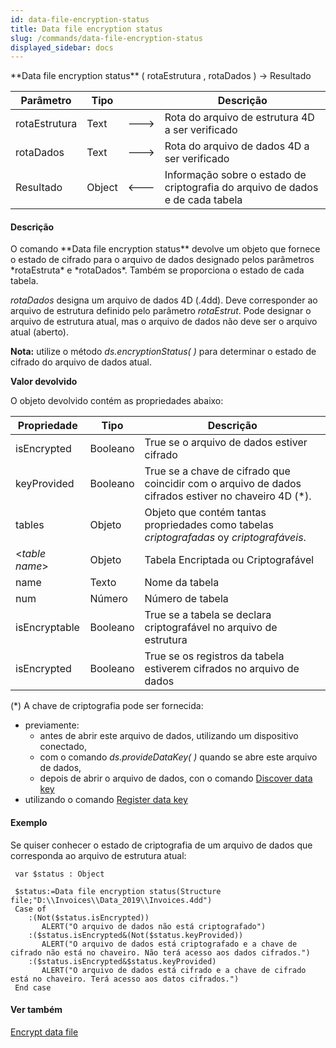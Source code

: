 ```yaml
---
id: data-file-encryption-status
title: Data file encryption status
slug: /commands/data-file-encryption-status
displayed_sidebar: docs
---
```


<!--REF #_command_.Data file encryption status.Syntax-->**Data file encryption status** ( rotaEstrutura , rotaDados ) -> Resultado<!-- END REF-->
<!--REF #_command_.Data file encryption status.Params-->
| Parâmetro | Tipo |  | Descrição |
| --- | --- | --- | --- |
| rotaEstrutura | Text | &#x1F852; | Rota do arquivo de estrutura 4D a ser verificado |
| rotaDados | Text | &#x1F852; | Rota do arquivo de dados 4D a ser verificado |
| Resultado | Object | &#x1F850; | Informação sobre o estado de criptografia do arquivo de dados e de cada tabela |

<!-- END REF-->

#### Descrição 

<!--REF #_command_.Data file encryption status.Summary-->O comando **Data file encryption status** devolve um objeto que fornece o estado de cifrado para o arquivo de dados designado pelos parâmetros *rotaEstruta* e *rotaDados*.<!-- END REF--> Também se proporciona o estado de cada tabela.

*rotaDados* designa um arquivo de dados 4D (.4dd). Deve corresponder ao arquivo de estrutura definido pelo parâmetro *rotaEstrut*. Pode designar o arquivo de estrutura atual, mas o arquivo de dados não deve ser o arquivo atual (aberto).

**Nota:** utilize o método *ds.encryptionStatus( )* para determinar o estado de cifrado do arquivo de dados atual.

**Valor devolvido**

O objeto devolvido contém as propriedades abaixo:

| **Propriedade** | **Tipo** | **Descrição**                                                                                         |
| --------------- | -------- | ----------------------------------------------------------------------------------------------------- |
| isEncrypted     | Booleano | True se o arquivo de dados estiver cifrado                                                            |
| keyProvided     | Booleano | True se a chave de cifrado que coincidir com o arquivo de dados cifrados estiver no chaveiro 4D (\*). |
| tables          | Objeto   | Objeto que contém tantas propriedades como tabelas *criptografadas* oy *criptografáveis*.             |
| <*table name*\> | Objeto   | Tabela Encriptada ou Criptografável                                                                   |
| name            | Texto    | Nome da tabela                                                                                        |
| num             | Número   | Número de tabela                                                                                      |
| isEncryptable   | Booleano | True se a tabela se declara criptografável no arquivo de estrutura                                    |
| isEncrypted     | Booleano | True se os registros da tabela estiverem cifrados no arquivo de dados                                 |

(\*) A chave de criptografia pode ser fornecida:

* previamente:  
   * antes de abrir este arquivo de dados, utilizando um dispositivo conectado,  
   * com o comando *ds.provideDataKey( )* quando se abre este arquivo de dados,  
   * depois de abrir o arquivo de dados, con o comando [Discover data key](discover-data-key.md)
* utilizando o comando [Register data key](register-data-key.md)

#### Exemplo 

Se quiser conhecer o estado de criptografia de um arquivo de dados que corresponda ao arquivo de estrutura atual:

```4d
 var $status : Object
 
 $status:=Data file encryption status(Structure file;"D:\\Invoices\\Data_2019\\Invoices.4dd")
 Case of
    :(Not($status.isEncrypted))
       ALERT("O arquivo de dados não está criptografado")
    :($status.isEncrypted&(Not($status.keyProvided))
       ALERT("O arquivo de dados está criptografado e a chave de cifrado não está no chaveiro. Não terá acesso aos dados cifrados.")
    :($status.isEncrypted&$status.keyProvided)
       ALERT("O arquivo de dados está cifrado e a chave de cifrado está no chaveiro. Terá acesso aos datos cifrados.")
 End case
```

#### Ver também 

  
[Encrypt data file](encrypt-data-file.md)  
